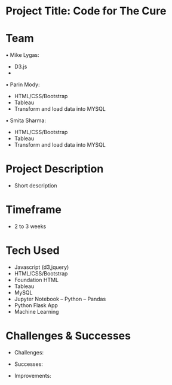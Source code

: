  

# Project Title: Code for The Cure

# Team
•	Mike Lygas:
- D3.js
- 


•	Parin Mody:
- HTML/CSS/Bootstrap
- Tableau
- Transform and load data into MYSQL 

• Smita Sharma:
- HTML/CSS/Bootstrap
- Tableau
- Transform and load data into MYSQL 


# Project Description
- Short description 

# Timeframe
- 2 to 3 weeks

# Tech Used
- Javascript (d3,jquery)
- HTML/CSS/Bootstrap
- Foundation HTML
- Tableau
- MySQL
- Jupyter Notebook – Python – Pandas
- Python Flask App
- Machine Learning 



# Challenges & Successes
- Challenges:

- Successes:

- Improvements: 

